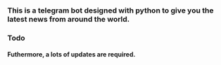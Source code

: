 ### This is a telegram bot designed with python to give you the latest news from around the world.

### Todo

#### Futhermore, a lots of updates are required.